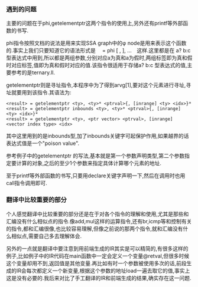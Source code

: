 

### 遇到的问题

主要的问题在于phi,getelementptr这两个指令的使用上,另外还有printf等外部函数的书写.

phi指令按照文档的说法是用来实现SSA graph中的φ node是用来表示这个函数的.事实上我们只要知道它的语法形式是　<result> = phi <ty> [ <val0>, <label0>], ...　这样.这里都是在 a? b:c 型表达式中用到,所以都是两组参数,分别对应a为真和a为假时,两组标签即为真和假时对应标签,值即为真和假时对应的值.该指令很适用于存储a? b:c 型表达式的值,主要参考的是ternary.ll.

getelementptr则是寻址指令,本程序中为了得到arvg[1],要对这个元素进行寻址,寻址就要用到该指令.其语法为:

```
<result> = getelementptr <ty>, <ty>* <ptrval>{, [inrange] <ty> <idx>}*
<result> = getelementptr inbounds <ty>, <ty>* <ptrval>{, [inrange] <ty> <idx>}*
<result> = getelementptr <ty>, <ptr vector> <ptrval>, [inrange] <vector index type> <idx>
```

其中这里用到的是inbounds型,加了inbounds关键字可起保护作用,如果越界的话表达式值是一个"poison value".

参考例子中的getelementptr 的写法,基本就是第一个参数声明类型,第二个参数指定要计算的对象,之后的至少1个参数来指定具体计算哪个元素的地址.

至于printf等外部函数的书写,只要用declare关键字声明一下,然后在调用时也用call指令调用即可.



### 翻译中比较重要的部分

个人感觉翻译中比较重要的部分还是在于对各个指令的理解和使用,尤其是那些和汇编没有什么相似点的指令.像add,mul这样的运算指令,还有br,icmp等和控制有关的指令,都和汇编很像,也比较容易理解,但像之前说的那两个指令,就和汇编没有什么相似点,需要自己多去理解体会.

另外的一点就是翻译中要注意到用前端生成的IR其实是可以精简的,有很多这样的例子,比如例子中的IR代码在main函数中一定会定义一个变量@retval,但很多时候这个变量却用不到,返回值是其他变量.再比如有时一个参数被使用多次的话,前段生成的IR会每次都定义一个新变量,根据这个参数的地址load一遍去取它的值,事实上这是没有必要的.我后来对比了手工翻译的IR和前端生成的结果,确实存在这一问题.

